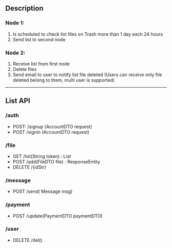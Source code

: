 ## Description
### Node 1: 
1. Is scheduled to check list files on Trash more than 1 day each 24 hours
2. Send list to second node
### Node 2:
1. Receive list from first node
2. Delete files
3. Send email to user to notify list file deleted (Users can receive only file deleted belong to them, multi user is supported)
------------------------
## List API 
### /auth
* POST: /signup (AccountDTO request) 
* POST /signin (AccountDTO request) 

### /file
* GET /list(String token) : List<File>
* POST /add(FileDTO file) : ResponseEntity
* DELETE /{idStr}

### /message
* POST /send( Message msg)

### /payment
* POST /update(PaymentDTO paymentDTO)

### /user
* DELETE /del()
